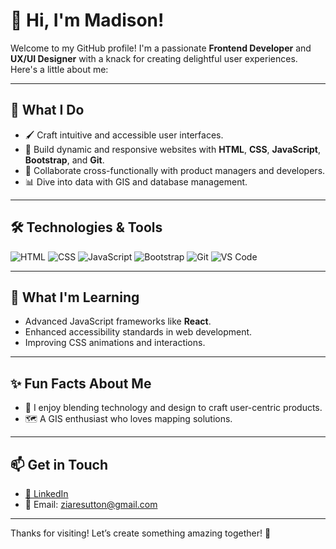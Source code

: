 # 👋 Hi, I'm Madison!

Welcome to my GitHub profile! I'm a passionate **Frontend Developer** and **UX/UI Designer** with a knack for creating delightful user experiences. Here's a little about me:

---

## 🚀 **What I Do**

- 🖌️ Craft intuitive and accessible user interfaces.
- 🔧 Build dynamic and responsive websites with **HTML**, **CSS**, **JavaScript**, **Bootstrap**, and **Git**.
- 🤝 Collaborate cross-functionally with product managers and developers.
- 📊 Dive into data with GIS and database management.

---

## 🛠️ **Technologies & Tools**

![HTML](https://img.shields.io/badge/-HTML5-E34F26?logo=html5&logoColor=white)
![CSS](https://img.shields.io/badge/-CSS3-1572B6?logo=css3&logoColor=white)
![JavaScript](https://img.shields.io/badge/-JavaScript-F7DF1E?logo=javascript&logoColor=black)
![Bootstrap](https://img.shields.io/badge/-Bootstrap-7952B3?logo=bootstrap&logoColor=white)
![Git](https://img.shields.io/badge/-Git-F05032?logo=git&logoColor=white)
![VS Code](https://img.shields.io/badge/-VSCode-007ACC?logo=visual-studio-code&logoColor=white)

---


## 🌱 **What I'm Learning**

- Advanced JavaScript frameworks like **React**.
- Enhanced accessibility standards in web development.
- Improving CSS animations and interactions.

---

## ✨ **Fun Facts About Me**

- 🎨 I enjoy blending technology and design to craft user-centric products.
- 🗺️ A GIS enthusiast who loves mapping solutions.

---

## 📫 **Get in Touch**

- [💼 LinkedIn](https://www.linkedin.com/in/madison-graves-8b67a9270/)
- 📧 Email: [ziaresutton@gmail.com](mailto:ziaresutton@gmail.com)

---

Thanks for visiting! Let’s create something amazing together! 🚀
